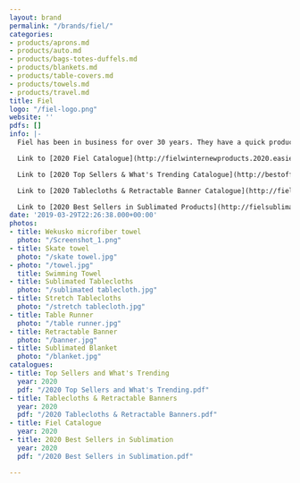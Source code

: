 ```yaml
---
layout: brand
permalink: "/brands/fiel/"
categories:
- products/aprons.md
- products/auto.md
- products/bags-totes-duffels.md
- products/blankets.md
- products/table-covers.md
- products/towels.md
- products/travel.md
title: Fiel
logo: "/fiel-logo.png"
website: ''
pdfs: []
info: |-
  Fiel has been in business for over 30 years. They have a quick production time and we have used them many times for tablecloths and towels.

  Link to [2020 Fiel Catalogue](http://fielwinternewproducts.2020.easieflip.com/Default.htm)

  Link to [2020 Top Sellers & What's Trending Catalogue](http://bestoffiel.2020.easieflip.com/Default.htm)

  Link to [2020 Tablecloths & Retractable Banner Catalogue](http://fieltableclothsbanners.2020.easieflip.com/Default.htm)

  Link to [2020 Best Sellers in Sublimated Products](http://fielsublimatedbestsellers.2020.easieflip.com/Default.htm)
date: '2019-03-29T22:26:38.000+00:00'
photos:
- title: Wekusko microfiber towel
  photo: "/Screenshot_1.png"
- title: Skate towel
  photo: "/skate towel.jpg"
- photo: "/towel.jpg"
  title: Swimming Towel
- title: Sublimated Tablecloths
  photo: "/sublimated tablecloth.jpg"
- title: Stretch Tablecloths
  photo: "/stretch tablecloth.jpg"
- title: Table Runner
  photo: "/table runner.jpg"
- title: Retractable Banner
  photo: "/banner.jpg"
- title: Sublimated Blanket
  photo: "/blanket.jpg"
catalogues:
- title: Top Sellers and What's Trending
  year: 2020
  pdf: "/2020 Top Sellers and What's Trending.pdf"
- title: Tablecloths & Retractable Banners
  year: 2020
  pdf: "/2020 Tablecloths & Retractable Banners.pdf"
- title: Fiel Catalogue
  year: 2020
- title: 2020 Best Sellers in Sublimation
  year: 2020
  pdf: "/2020 Best Sellers in Sublimation.pdf"

---
```

